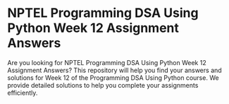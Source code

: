 # NPTEL Programming DSA Using Python Week 12 Assignment Answers

Are you looking for NPTEL Programming DSA Using Python Week 12 Assignment Answers? This repository will help you find your answers and solutions for Week 12 of the Programming DSA Using Python course. We provide detailed solutions to help you complete your assignments efficiently.
